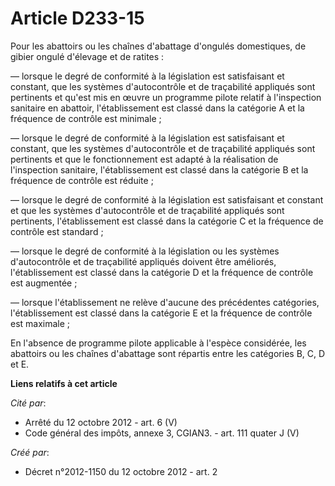 # Article D233-15

Pour les abattoirs ou les chaînes d'abattage d'ongulés domestiques, de gibier ongulé d'élevage et de ratites :

― lorsque le degré de conformité à la législation est satisfaisant et constant, que les systèmes d'autocontrôle et de
traçabilité appliqués sont pertinents et qu'est mis en œuvre un programme pilote relatif à l'inspection sanitaire en
abattoir, l'établissement est classé dans la catégorie A et la fréquence de contrôle est minimale ;

― lorsque le degré de conformité à la législation est satisfaisant et constant, que les systèmes d'autocontrôle et de
traçabilité appliqués sont pertinents et que le fonctionnement est adapté à la réalisation de l'inspection sanitaire,
l'établissement est classé dans la catégorie B et la fréquence de contrôle est réduite ;

― lorsque le degré de conformité à la législation est satisfaisant et constant et que les systèmes d'autocontrôle et de
traçabilité appliqués sont pertinents, l'établissement est classé dans la catégorie C et la fréquence de contrôle est
standard ;

― lorsque le degré de conformité à la législation ou les systèmes d'autocontrôle et de traçabilité appliqués doivent être
améliorés, l'établissement est classé dans la catégorie D et la fréquence de contrôle est augmentée ;

― lorsque l'établissement ne relève d'aucune des précédentes catégories, l'établissement est classé dans la catégorie E et la
fréquence de contrôle est maximale ;

En l'absence de programme pilote applicable à l'espèce considérée, les abattoirs ou les chaînes d'abattage sont répartis
entre les catégories B, C, D et E.

**Liens relatifs à cet article**

_Cité par_:

  - Arrêté du 12 octobre 2012 - art. 6 (V)
  - Code général des impôts, annexe 3, CGIAN3. - art. 111 quater J (V)

_Créé par_:

  - Décret n°2012-1150 du 12 octobre 2012 - art. 2
